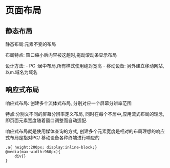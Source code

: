 # 页面布局

## 静态布局

静态布局:元素不变的布局

布局特点: 窗口缩小后内容被这趟时,拖动滚动条显示布局

设计方法:
    - PC :居中布局,所有样式使用绝对宽高
    - 移动设备: 另外建立移动网站, 以m.域名为域名

## 响应式布局

响应式布局: 创建多个流体式布局, 分别对应一个屏幕分辨率范围

特点:分别文不同的屏幕分辨率定义布局, 同时在每个不居中,应用流式布局的理念,
即页面元素宽度随着窗口调整而自动适配.

响应式布局就是使用媒体查询的方式, 创建多个元素宽度是相对的布局理想的响应式布局是指对PC/
移动设备各种终端进行响应的
```
.a{ height:200px; display:inline-block;}
@media(max-width:960px){
    div{}
}
```